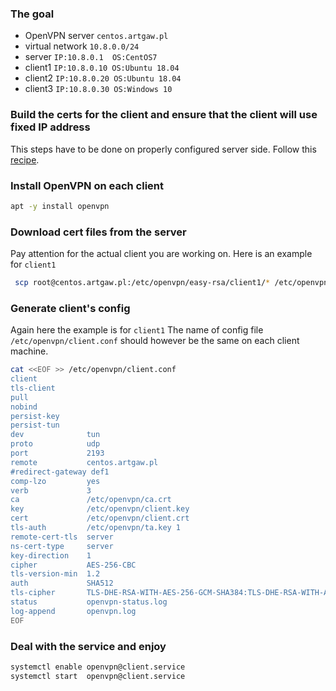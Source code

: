 ### The goal
* OpenVPN server  ```centos.artgaw.pl```
* virtual network ```10.8.0.0/24```
* server          ```IP:10.8.0.1  OS:CentOS7```
* client1         ```IP:10.8.0.10 OS:Ubuntu 18.04```
* client2         ```IP:10.8.0.20 OS:Ubuntu 18.04```
* client3         ```IP:10.8.0.30 OS:Windows 10```
### Build the certs for the client and ensure that the client will use fixed IP address
This steps have to be done on properly configured server side. Follow this [recipe]. 
### Install OpenVPN on each client
```bash
apt -y install openvpn
```
### Download cert files from the server
Pay attention for the actual client you are working on. Here is an example for ```client1```
```bash
 scp root@centos.artgaw.pl:/etc/openvpn/easy-rsa/client1/* /etc/openvpn/
```
### Generate client's config
Again here the example is for ```client1``` The name of config file ```/etc/openvpn/client.conf``` should however be the same on each client machine.
```bash
cat <<EOF >> /etc/openvpn/client.conf
client
tls-client
pull
nobind
persist-key
persist-tun
dev              tun
proto            udp
port             2193
remote           centos.artgaw.pl
#redirect-gateway def1
comp-lzo         yes
verb             3
ca               /etc/openvpn/ca.crt
key              /etc/openvpn/client.key
cert             /etc/openvpn/client.crt
tls-auth         /etc/openvpn/ta.key 1
remote-cert-tls  server
ns-cert-type     server
key-direction    1
cipher           AES-256-CBC
tls-version-min  1.2
auth             SHA512
tls-cipher       TLS-DHE-RSA-WITH-AES-256-GCM-SHA384:TLS-DHE-RSA-WITH-AES-256-CBC-SHA256:TLS-DHE-RSA-WITH-AES-128-GCM-SHA256:TLS-DHE-RSA-WITH-AES-128-CBC-SHA256
status           openvpn-status.log
log-append       openvpn.log
EOF
```
### Deal with the service and enjoy
```bash
systemctl enable openvpn@client.service
systemctl start  openvpn@client.service
```
[recipe]: <https://github.com/gitarte/OpenVPN/blob/master/configure-server.md>
